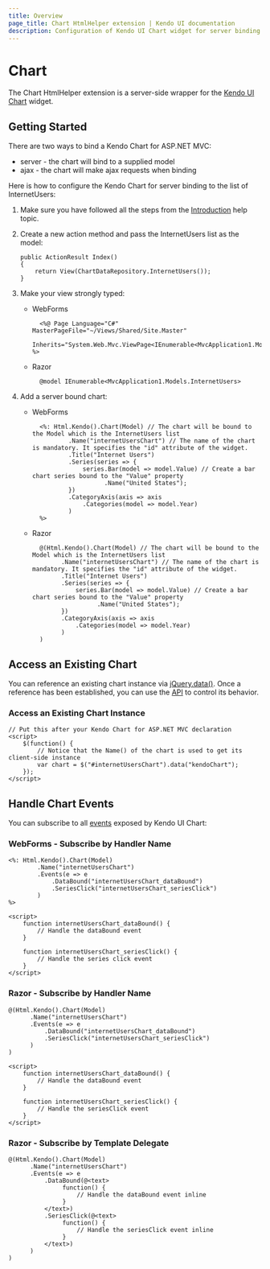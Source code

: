 ```yaml
---
title: Overview
page_title: Chart HtmlHelper extension | Kendo UI documentation
description: Configuration of Kendo UI Chart widget for server binding in quick steps, add Chart HtmlHelper extension, manipulate Kendo UI chart events.
---
```


# Chart

The Chart HtmlHelper extension is a server-side wrapper for the [Kendo UI Chart](/api/dataviz/chart) widget.

## Getting Started

There are two ways to bind a Kendo Chart for ASP.NET MVC:

*   server - the chart will bind to a supplied model
*   ajax - the chart will make ajax requests when binding

Here is how to configure the Kendo Chart for server binding to the list of InternetUsers:

1.  Make sure you have followed all the steps from the [Introduction](/aspnet-mvc/introduction) help topic.

2.  Create a new action method and pass the InternetUsers list as the model:

        public ActionResult Index()
        {
            return View(ChartDataRepository.InternetUsers());
        }

3.  Make your view strongly typed:
    - WebForms

            <%@ Page Language="C#" MasterPageFile="~/Views/Shared/Site.Master"
               Inherits="System.Web.Mvc.ViewPage<IEnumerable<MvcApplication1.Models.InternetUsers>>" %>
    - Razor

            @model IEnumerable<MvcApplication1.Models.InternetUsers>
4.  Add a server bound chart:
    - WebForms

            <%: Html.Kendo().Chart(Model) // The chart will be bound to the Model which is the InternetUsers list
                    .Name("internetUsersChart") // The name of the chart is mandatory. It specifies the "id" attribute of the widget.
                    .Title("Internet Users")
                    .Series(series => {
                        series.Bar(model => model.Value) // Create a bar chart series bound to the "Value" property
                              .Name("United States");
                    })
                    .CategoryAxis(axis => axis
                        .Categories(model => model.Year)
                    )
            %>
    - Razor

            @(Html.Kendo().Chart(Model) // The chart will be bound to the Model which is the InternetUsers list
                  .Name("internetUsersChart") // The name of the chart is mandatory. It specifies the "id" attribute of the widget.
                  .Title("Internet Users")
                  .Series(series => {
                      series.Bar(model => model.Value) // Create a bar chart series bound to the "Value" property
                            .Name("United States");
                  })
                  .CategoryAxis(axis => axis
                      .Categories(model => model.Year)
                  )
            )

## Access an Existing Chart

You can reference an existing chart instance via [jQuery.data()](http://api.jquery.com/jQuery.data/).
Once a reference has been established, you can use the [API](/api/dataviz/chart#methods) to control its behavior.

### Access an Existing Chart Instance

    // Put this after your Kendo Chart for ASP.NET MVC declaration
    <script>
        $(function() {
            // Notice that the Name() of the chart is used to get its client-side instance
            var chart = $("#internetUsersChart").data("kendoChart");
        });
    </script>

## Handle Chart Events

You can subscribe to all [events](/api/dataviz/chart#events) exposed by Kendo UI Chart:


### WebForms - Subscribe by Handler Name

    <%: Html.Kendo().Chart(Model)
            .Name("internetUsersChart")
            .Events(e => e
                .DataBound("internetUsersChart_dataBound")
                .SeriesClick("internetUsersChart_seriesClick")
            )
    %>

    <script>
        function internetUsersChart_dataBound() {
            // Handle the dataBound event
        }

        function internetUsersChart_seriesClick() {
            // Handle the series click event
        }
    </script>


### Razor - Subscribe by Handler Name

    @(Html.Kendo().Chart(Model)
          .Name("internetUsersChart")
          .Events(e => e
              .DataBound("internetUsersChart_dataBound")
              .SeriesClick("internetUsersChart_seriesClick")
          )
    )

    <script>
        function internetUsersChart_dataBound() {
            // Handle the dataBound event
        }

        function internetUsersChart_seriesClick() {
            // Handle the seriesClick event
        }
    </script>


### Razor - Subscribe by Template Delegate

    @(Html.Kendo().Chart(Model)
          .Name("internetUsersChart")
          .Events(e => e
              .DataBound(@<text>
                   function() {
                       // Handle the dataBound event inline
                   }
              </text>)
              .SeriesClick(@<text>
                   function() {
                       // Handle the seriesClick event inline
                   }
              </text>)
          )
    )

